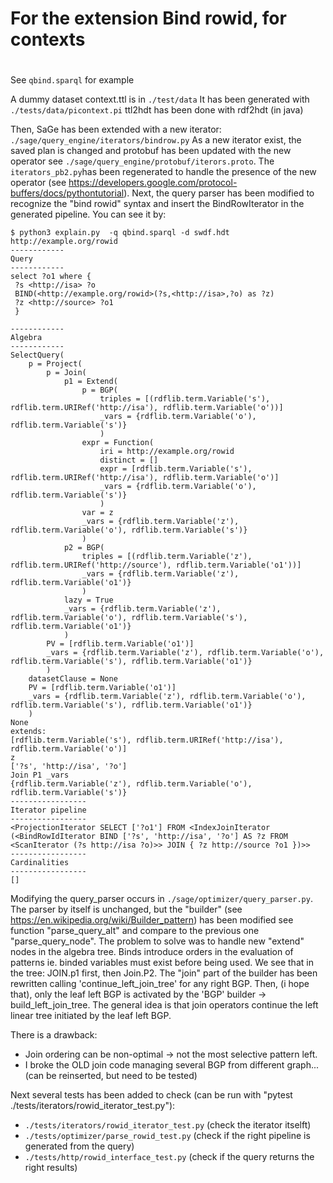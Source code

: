 #
# For the extension Bind rowid, for contexts
#

See `qbind.sparql` for example

A dummy dataset context.ttl is in `./test/data`
It has been generated with `./tests/data/picontext.pi`
ttl2hdt has been done with rdf2hdt (in java)

Then, SaGe has been extended with a new iterator:
`./sage/query_engine/iterators/bindrow.py`
As a new iterator exist, the saved plan is changed and protobuf has been updated with the new operator
see `./sage/query_engine/protobuf/iterors.proto`. The `iterators_pb2.py`has been regenerated to handle the
presence of the new operator (see https://developers.google.com/protocol-buffers/docs/pythontutorial). Next, the query parser has been modified to recognize the "bind rowid" syntax and insert the BindRowIterator in the generated pipeline. You can see it by:

```
$ python3 explain.py  -q qbind.sparql -d swdf.hdt
http://example.org/rowid
------------
Query
------------
select ?o1 where {
 ?s <http://isa> ?o
 BIND(<http://example.org/rowid>(?s,<http://isa>,?o) as ?z)
 ?z <http://source> ?o1
 }

------------
Algebra
------------
SelectQuery(
    p = Project(
        p = Join(
            p1 = Extend(
                p = BGP(
                    triples = [(rdflib.term.Variable('s'), rdflib.term.URIRef('http://isa'), rdflib.term.Variable('o'))]
                    _vars = {rdflib.term.Variable('o'), rdflib.term.Variable('s')}
                    )
                expr = Function(
                    iri = http://example.org/rowid
                    distinct = []
                    expr = [rdflib.term.Variable('s'), rdflib.term.URIRef('http://isa'), rdflib.term.Variable('o')]
                    _vars = {rdflib.term.Variable('o'), rdflib.term.Variable('s')}
                    )
                var = z
                _vars = {rdflib.term.Variable('z'), rdflib.term.Variable('o'), rdflib.term.Variable('s')}
                )
            p2 = BGP(
                triples = [(rdflib.term.Variable('z'), rdflib.term.URIRef('http://source'), rdflib.term.Variable('o1'))]
                _vars = {rdflib.term.Variable('z'), rdflib.term.Variable('o1')}
                )
            lazy = True
            _vars = {rdflib.term.Variable('z'), rdflib.term.Variable('o'), rdflib.term.Variable('s'), rdflib.term.Variable('o1')}
            )
        PV = [rdflib.term.Variable('o1')]
        _vars = {rdflib.term.Variable('z'), rdflib.term.Variable('o'), rdflib.term.Variable('s'), rdflib.term.Variable('o1')}
        )
    datasetClause = None
    PV = [rdflib.term.Variable('o1')]
    _vars = {rdflib.term.Variable('z'), rdflib.term.Variable('o'), rdflib.term.Variable('s'), rdflib.term.Variable('o1')}
    )
None
extends:
[rdflib.term.Variable('s'), rdflib.term.URIRef('http://isa'), rdflib.term.Variable('o')]
z
['?s', 'http://isa', '?o']
Join P1 _vars
{rdflib.term.Variable('z'), rdflib.term.Variable('o'), rdflib.term.Variable('s')}
-----------------
Iterator pipeline
-----------------
<ProjectionIterator SELECT ['?o1'] FROM <IndexJoinIterator (<BindRowIdIterator BIND ['?s', 'http://isa', '?o'] AS ?z FROM <ScanIterator (?s http://isa ?o)>> JOIN { ?z http://source ?o1 })>>
-----------------
Cardinalities
-----------------
[]
```

Modifying the query_parser occurs in `./sage/optimizer/query_parser.py`. 
The parser by itself is unchanged, but the "builder" (see https://en.wikipedia.org/wiki/Builder_pattern) has been modified
see function "parse_query_alt" and compare to the previous one "parse_query_node". The problem to solve was to handle new "extend" nodes in the algebra tree. Binds introduce
 orders in the evaluation of patterns ie. binded variables must exist before being used. We see that in the  tree: JOIN.p1 first, then Join.P2. The "join" part of the builder has been rewritten calling 'continue_left_join_tree' for any right BGP. Then, (i hope that), only the
leaf left BGP is activated by the 'BGP' builder -> build_left_join_tree. The general idea is that join operators continue the left linear tree initiated by the leaf left BGP.

There is a drawback:
* Join ordering can be non-optimal -> not the most selective pattern left.
* I broke the OLD join code managing several BGP from different graph... (can be reinserted, but need to be tested)


Next several tests has been added to check (can be run with "pytest ./tests/iterators/rowid_iterator_test.py"):
* `./tests/iterators/rowid_iterator_test.py` (check the iterator itselft)
* `./tests/optimizer/parse_rowid_test.py` (check if the right pipeline is generated from the query)
* `./tests/http/rowid_interface_test.py` (check if the query returns the right results)

